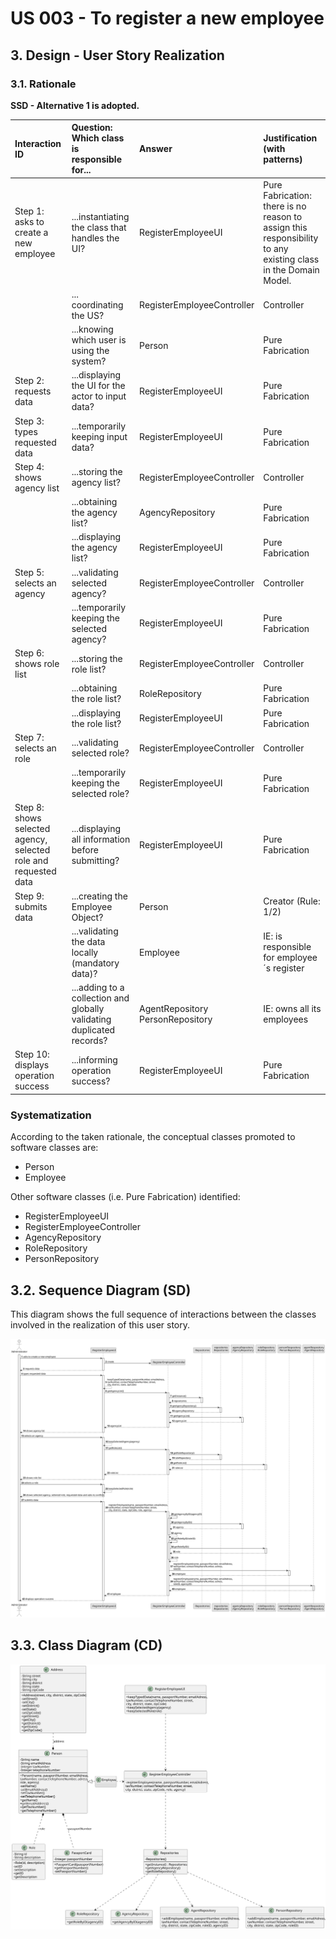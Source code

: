 # US 003 - To register a new employee

## 3. Design - User Story Realization

### 3.1. Rationale

**SSD - Alternative 1 is adopted.**

| Interaction ID                                                  | Question: Which class is responsible for...                            | Answer                               | Justification (with patterns)                                                                                 |
|:----------------------------------------------------------------|:-----------------------------------------------------------------------|:-------------------------------------|:--------------------------------------------------------------------------------------------------------------|
| Step 1: asks to create a new employee 		                        | 	...instantiating the class that handles the UI?                       | RegisterEmployeeUI                   | Pure Fabrication: there is no reason to assign this responsibility to any existing class in the Domain Model. |
| 			  		                                                         | 	... coordinating the US?                                              | RegisterEmployeeController           | Controller                                                                                                    |
| 		                                                              | 	...knowing which user is using the system?                            | Person                               | Pure Fabrication                                                                                              |
| Step 2: requests data 		                                        | ...displaying the UI for the actor to input data?						                | RegisterEmployeeUI                   | Pure Fabrication                                                                                              |
| Step 3: types requested data                                    | ...temporarily keeping input data?                                     | RegisterEmployeeUI                   | Pure Fabrication                                                                                              |
| Step 4: shows agency list 		                                    | 	...storing the agency list?                                           | RegisterEmployeeController           | Controller                                                                                                    |
| 		                                                              | 	...obtaining the agency list?                                         | AgencyRepository                     | Pure Fabrication                                                                                              |
| 		                                                              | 	...displaying the agency list?                                        | RegisterEmployeeUI                   | Pure Fabrication                                                                                              |
| Step 5: selects an agency 		                                    | 	...validating selected agency?                                        | RegisterEmployeeController           | Controller                                                                                                    |
| 		                                                              | 	...temporarily keeping the selected agency?                           | RegisterEmployeeUI                   | Pure Fabrication                                                                                              |
| Step 6: shows role list 		                                      | 	...storing the role list?						                                       | RegisterEmployeeController           | Controller                                                                                                    |              
| 		                                                              | 	...obtaining the role list?                                           | RoleRepository                       | Pure Fabrication                                                                                              |
| 		                                                              | 	...displaying the role list?						                                    | RegisterEmployeeUI                   | Pure Fabrication                                                                                              |
| Step 7: selects an role 		                                      | 	...validating selected role?                                          | RegisterEmployeeController           | Controller                                                                                                    | 
|                                                                 | ...temporarily keeping the selected role?                              | RegisterEmployeeUI                   | Pure Fabrication                                                                                              |
| Step 8: shows selected agency, selected role and requested data | 	...displaying all information before submitting?                      | RegisterEmployeeUI                   | Pure Fabrication                                                                                              | 
| Step 9: submits data 		                                         | 	...creating the Employee Object?                                      | Person                               | Creator (Rule: 1/2)                                                                                           | 
| 	                                                               | ...validating the data locally (mandatory data)?                       | Employee                             | IE: is responsible for employee´s register                                                                    | 
| 		                                                              | 	...adding to a collection and globally validating duplicated records? | AgentRepository<br/>PersonRepository | IE: owns all its employees                                                                                    |
| Step 10: displays operation success 		                          | 	...informing operation success?                                       | RegisterEmployeeUI                   | Pure Fabrication                                                                                              | 

### Systematization ##

According to the taken rationale, the conceptual classes promoted to software classes are:

* Person
* Employee

Other software classes (i.e. Pure Fabrication) identified:

* RegisterEmployeeUI
* RegisterEmployeeController
* AgencyRepository
* RoleRepository
* PersonRepository


## 3.2. Sequence Diagram (SD)

This diagram shows the full sequence of interactions between the classes involved in the realization of this user story.

![Sequence Diagram - Full](svg/us003-sequence-diagram-full.svg)


## 3.3. Class Diagram (CD)

![Class Diagram](svg/us003-class-diagram.svg)